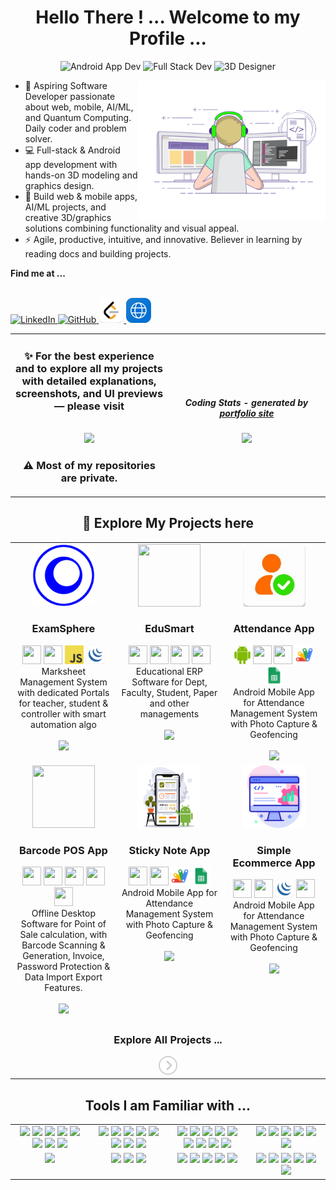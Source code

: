 <h1 align="center">Hello There ! ... Welcome to my Profile ... </h1>

<p align="center">
  <img src="https://img.shields.io/badge/-Android%20App%20Dev-16a34a?style=for-the-badge&logo=android&logoColor=white" alt="Android App Dev" />
  <img src="https://img.shields.io/badge/-Full%20Stack%20Software%20Developer-1d4ed8?style=for-the-badge&logo=visualstudiocode&logoColor=white" alt="Full Stack Dev" />
  <img src="https://img.shields.io/badge/-3D%20Graphics%20Designer-ea580c?style=for-the-badge&logo=blender&logoColor=white" alt="3D Designer" />
</p>


<img align="right" alt="Coding" width="300" src="https://raw.githubusercontent.com/devSouvik/devSouvik/master/gif3.gif">


- 🔭 Aspiring Software Developer passionate about web, mobile, AI/ML, and Quantum Computing. Daily coder and problem solver. 
- 💻 Full-stack & Android app development with hands-on 3D modeling and graphics design.
- 🤖 Build web & mobile apps, AI/ML projects, and creative 3D/graphics solutions combining functionality and visual appeal. 
- ⚡ Agile, productive, intuitive, and innovative. Believer in learning by reading docs and building projects.


<div align="">
<b>Find me at ... </b>
</div>
<br>
<p align="">
  <a href="https://www.linkedin.com/in/agneee/" target="_blank">
    <img src="https://skillicons.dev/icons?i=linkedin" width="40"  alt="LinkedIn" />
  </a>
  <a href="https://github.com/FireStackDev" target="_blank">
    <img src="https://skillicons.dev/icons?i=github" width="40"  alt="GitHub" />
  </a>
  <a href="https://leetcode.com/u/fire_stack_dev/" target="_blank">
    <img src="assets/leetcode.png" width="40"  alt="LeetCode" />
  </a>
  <a href="https://agni-dev.vercel.app/" target="_blank">
    <img src="assets/website.png" width="40"  alt="YouTube" />
  </a>
</p>

<table align="center" cellspacing="0" cellpadding="0">
  <tr>
    <td align="center" width="50%">
      <h3>
        ✨ For the best experience and to explore all my projects with detailed explanations, screenshots, and UI previews — please visit
      </h3>
      <br>
      <a href="https://agni-dev.vercel.app/" target="_blank">
        <img src="https://img.shields.io/badge/My Portfolio Site-16a34a?style=for-the-badge&logoColor=white" />
      </a>
      <br>
      <h3 face="Segoe UI, Tahoma, Verdana, sans-serif" size="6">
        ⚠️ Most of my repositories are <b>private</b>.
      </h3>
    </td>
    <td width="50%" align="center">
        <h5>Coding Stats - generated by <a href="https://agni-dev.vercel.app/">portfolio site</a></h5>
       <img src="https://agni-dev.vercel.app/api/github-stats?bytelimit=30000&theme=dark&exclude_repo=fork&exclude=Hack,CMake,Jupyter%20Notebook">
    </td>
  </tr>
</table>


<h2 align="center">
🚀 Explore My Projects here 
</h2>

<table width="100%" align="center" cellspacing="0" cellpadding="0">
  <tr width="100%">
    <td align="center" valign="top" width="400" >
      <img src="projects/examsphere/logo.png" width="100" height="100" />
      <h3 >ExamSphere</h3>
      <img src="https://skillicons.dev/icons?i=php" width="30" height="30">
      <img src="https://skillicons.dev/icons?i=bootstrap" width="30" height="30">
      <img src="icons/js.png" width="30" height="30">
      <img src="icons/jquery.png" width="30" height="30">
      <div>
      Marksheet Management System with dedicated Portals for teacher, student & controller with smart automation algo
      </div>
      <br>
      <a href="projects/examsphere/readme.md">
        <img src="https://img.shields.io/badge/Know More-16a34a?style=for-the-badge&logoColor=white" />
      </a>
    </td>
    <td align="center" valign="top">
          <img src="assets/project_2.jpg" width="100" height="100" /><br>
          <h3 size="6">EduSmart</h3>
          <img src="https://skillicons.dev/icons?i=next" width="30" height="30">
          <img src="https://skillicons.dev/icons?i=mui" width="30" height="30">
          <img src="https://skillicons.dev/icons?i=django" width="30" height="30">
          <img src="https://skillicons.dev/icons?i=tailwind" width="30" height="30">
          <!-- <img src="icons/shadcn.png" width="30" height="30"> -->
          <div>
          Educational ERP Software for Dept, Faculty, Student, Paper and other managements
          </div>
          <br>
      <a href="projects/smart_education">
          <img src="https://img.shields.io/badge/Know More-16a34a?style=for-the-badge&logoColor=white" />
      </a>
    </td>
    <td align="center" valign="top" width="400" >
      <img src="projects/attendance app/icon.jpg" width="100" height="100"/><br>
      <h3 size="6"> 
      Attendance App
      </h3>
      <img src="icons/android.png" height="30"> 
      <img src="https://skillicons.dev/icons?i=kotlin" width="30" height="30">
      <img src="https://skillicons.dev/icons?i=gcp" width="30" height="30">
      <img src="icons/appscript.png" width="30" height="30">
      <img src="icons/sheets.webp" width="30" height="30">
      <div>
      Android Mobile App for Attendance Management System with Photo Capture & Geofencing
      </div>
      <br>
      <a href="projects/smart_education">
        <img src="https://img.shields.io/badge/Know More-16a34a?style=for-the-badge&logoColor=white" />
      </a>
    </td>
    
  </tr>
  <tr>
  <td align="center" valign="top" width="400" >
      <img src="projects/barcode_pos/favicon.ico" width="100" height="100" />
      <br>
      <h3 size="6">Barcode POS App</h3>
      <img src="https://skillicons.dev/icons?i=windows" width="30" height="30">
      <img src="https://skillicons.dev/icons?i=electron" width="30" height="30">
      <img src="https://skillicons.dev/icons?i=sqlite" width="30" height="30">
      <img src="https://skillicons.dev/icons?i=js" width="30" height="30">
      <img src="https://skillicons.dev/icons?i=html" width="30" height="30">
      <div>
      Offline Desktop Software for Point of Sale calculation, with Barcode Scanning & Generation, Invoice, Password Protection & Data Import Export Features.
      </div>
      <br>
      <a href="projects/smart_education">
        <img src="https://img.shields.io/badge/Know More-16a34a?style=for-the-badge&logoColor=white" />
      </a>
    </td>
  <td align="center" valign="top" width="400" >
  <img src="assets/android_project_4.png" width="100" height="100" />
      <br>
      <h3 size="6">Sticky Note App</h3>
      <img src="https://skillicons.dev/icons?i=kotlin" width="30" height="30">
      <img src="https://skillicons.dev/icons?i=gcp" width="30" height="30">
      <img src="icons/appscript.png" width="30" height="30">
      <img src="icons/sheets.webp" width="30" height="30">
      <div>  
        Android Mobile App for Attendance Management System with Photo Capture & Geofencing
      </div>
      <br>
      <a href="projects/smart_education">
        <img src="https://img.shields.io/badge/Know More-16a34a?style=for-the-badge&logoColor=white" />
      </a>
  </td>
  <td align="center" valign="top" width="400" >
  <img src="assets/web_project.png" width="100" height="100" />
      <br>
      <h3 size="6">Simple Ecommerce App</h3>
      <img src="https://skillicons.dev/icons?i=django" width="30" height="30">
      <img src="https://skillicons.dev/icons?i=bootstrap" width="30" height="30">
      <img src="icons/jquery.png" width="30" height="30">
      <img src="https://skillicons.dev/icons?i=sqlite" width="30" height="30">
      <div>
      Android Mobile App for Attendance Management System with Photo Capture & Geofencing
      </div>
      <br>
      <a href="projects/smart_education">
        <img src="https://img.shields.io/badge/Know More-16a34a?style=for-the-badge&logoColor=white" />
      </a>
  </td>
  </tr>
  <tr>
  <td colspan="3" align="center" valign="center">
    <h3>
    Explore All Projects ... 
    </h3>
    <img src="icons/circle-right-arrow.png" width="30" />
  </td>
  </tr>
</table>

<h2 align="center">
  Tools I am Familiar with ...
</h2>

<table width="100%" align="center" cellspacing="0" cellpadding="0">
  <tr>
    <td align="center" valign="top" width="25%">
      <!-- <h3>Languages</h3> -->
      <img src="https://skillicons.dev/icons?i=java" width="45" />
      <img src="https://skillicons.dev/icons?i=python" width="45" />
      <img src="https://skillicons.dev/icons?i=c" width="45" />
      <img src="https://skillicons.dev/icons?i=cpp" width="45" />
      <img src="https://skillicons.dev/icons?i=kotlin" width="45" />
      <img src="https://skillicons.dev/icons?i=php" width="45" />
      <img src="https://skillicons.dev/icons?i=bash" width="45" />
      <img src="https://skillicons.dev/icons?i=dart" width="45" />
    </td>
    <td align="center" width="25%" valign="top">
      <!-- <h3>Frontend 🎨💻🖌️</h3> -->
      <img src="https://skillicons.dev/icons?i=html" width="45" />
      <img src="https://skillicons.dev/icons?i=css" width="45" />
      <img src="https://skillicons.dev/icons?i=js" width="45" />
      <img src="https://skillicons.dev/icons?i=bootstrap" width="45" />
      <img src="https://skillicons.dev/icons?i=tailwind" width="45" />
      <img src="https://skillicons.dev/icons?i=jquery" width="45" />
      <img src="https://skillicons.dev/icons?i=flutter" width="45" />
      <img src="https://skillicons.dev/icons?i=react" width="45" />
    </td>
    <td align="center" width="25%" valign="top">
      <!-- <h3>Backend 🖥️🔧⚙️</h3> -->
      <img src="https://skillicons.dev/icons?i=django" width="45" />
      <img src="https://skillicons.dev/icons?i=php" width="45" />
      <img src="https://skillicons.dev/icons?i=nodejs" width="45" />
      <img src="https://skillicons.dev/icons?i=express" width="45" />
      <img src="https://skillicons.dev/icons?i=nextjs" width="45" />
      <img src="https://skillicons.dev/icons?i=kotlin" width="45" />
      <img src="https://skillicons.dev/icons?i=gcp" width="45" />
      <img src="https://skillicons.dev/icons?i=flask" width="45" />
      <img src="https://skillicons.dev/icons?i=wordpress" width="45" />
    </td>
    <td align="center" width="25%" valign="top">
      <!-- <h3>Database 🗄️💾📊</h3> -->
      <img src="https://skillicons.dev/icons?i=mysql" width="45" />
      <img src="https://skillicons.dev/icons?i=postgres" width="45" />
      <img src="https://skillicons.dev/icons?i=mongodb" width="45" />
      <img src="https://skillicons.dev/icons?i=sqlite" width="45" />
      <img src="https://skillicons.dev/icons?i=firebase" width="45" />
      <img src="https://skillicons.dev/icons?i=supabase" width="45" />
    </td>
  </tr>

  <tr>
    <td align="center" width="25%" valign="top">
      <!-- <h3>AI / ML 🤖📈</h3> -->
      <img src="https://skillicons.dev/icons?i=sklearn" width="45" />
    </td>
    <td align="center" width="25%" valign="top">
      <!-- <h3>3D & Design 🍩🎨</h3> -->
      <img src="https://skillicons.dev/icons?i=blender" width="45" />
      <img src="https://skillicons.dev/icons?i=photoshop" width="45" />
      <img src="https://skillicons.dev/icons?i=pr" width="45" />
    </td>
    <td align="center" width="25%" valign="top">
      <!-- <h3>Operating System</h3> -->
      <img src="https://skillicons.dev/icons?i=ubuntu" width="45" />
      <img src="https://skillicons.dev/icons?i=kali" width="45" />
      <img src="https://skillicons.dev/icons?i=debian" width="45" />
      <img src="https://skillicons.dev/icons?i=linux" width="45" />
      <img src="https://skillicons.dev/icons?i=windows" width="45" />
    </td>
    <td align="center" width="25%" valign="top">
      <!-- <h3>Other Tools</h3> -->
      <img src="https://skillicons.dev/icons?i=docker" width="45" />
      <img src="https://skillicons.dev/icons?i=git" width="45" />
      <img src="https://skillicons.dev/icons?i=github" width="45" />
      <img src="https://skillicons.dev/icons?i=netlify" width="45" />
      <img src="https://skillicons.dev/icons?i=postman" width="45" />
      <img src="https://skillicons.dev/icons?i=vercel" width="45" />
    </td>
  </tr>
</table>
